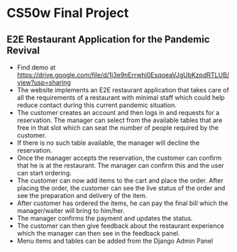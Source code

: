 
# CS50w Final Project

## E2E Restaurant Application for the Pandemic Revival

- Find demo at https://drive.google.com/file/d/1j3e9nErrwhi0EsqoeaVJgUbKzpdRTLUB/view?usp=sharing
- The website implements an E2E restaurant application that takes care of all the requirements of a restaurant with minimal staff which could help reduce contact during this current pandemic situation.
- The customer creates an account and then logs in and requests for a reservation. The manager can select from the available tables that are free in that slot which can seat the number of people required by the customer.
- If there is no such table available, the manager will decline the reservation.
- Once the manager accepts the reservation, the customer can confirm that he is at the restaurant. The manager can confirm this and the user can start ordering.
- The customer can now add items to the cart and place the order. After placing the order, the customer can see the live status of the order and see the preparation and delivery of the item.
- After customer has ordered the items, he can pay the final bill which the manager/waiter will bring to him/her.
- The manager confirms the payment and updates the status.
- The customer can then give feedback about the restaurant experience which the manager can then see in the feedback panel.
- Menu items and tables can be added from the Django Admin Panel
